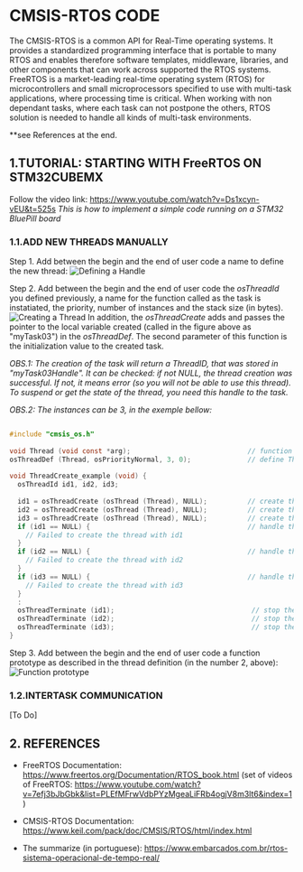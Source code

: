 ﻿# CMSIS-RTOS CODE
The CMSIS-RTOS is a common API for Real-Time operating systems. It provides a standardized programming interface that is portable to many RTOS and enables therefore software templates, middleware, libraries, and other components that can work across supported the RTOS systems. FreeRTOS is a market-leading real-time operating system (RTOS) for microcontrollers and small microprocessors specified to use with multi-task applications, where processing time is critical.
When working with non dependant tasks, where each task can not postpone the others, RTOS solution is needed to handle all kinds of multi-task environments.   

**see References at the end. 

## 1.TUTORIAL: STARTING WITH FreeRTOS ON STM32CUBEMX

Follow the video link: https://www.youtube.com/watch?v=Ds1xcyn-vEU&t=525s
*This is how to implement a simple code running on a STM32 BluePill board*

### 1.1.ADD NEW THREADS MANUALLY
 Step 1. Add between the begin and the end of user code a name to define the new thread:
![Defining a Handle](https://github.com/EMendesS/STM32F103C8-Codes/blob/master/FreeRTOS_HAL/osThreadId.JPG)

 Step 2. Add between the begin and the end of user code the *osThreadId* you defined previously, a name for the function called as the task is instatiated, the priority, number of instances and the stack size (in bytes). 
![Creating a Thread](https://github.com/EMendesS/STM32F103C8-Codes/blob/master/FreeRTOS_HAL/Priority.JPG)
In addition, the *osThreadCreate* adds and passes the pointer to the local variable created (called in the figure above as "myTask03") in the *osThreadDef*. The second parameter of this function is the initialization value to the created task.

*OBS.1: The creation of the task will return a ThreadID, that was stored in "myTask03Handle". It can be checked: if not NULL, the thread creation was successful. If not, it means error (so you will not be able to use this thread).
To suspend or get the state of the thread, you need this handle to the task.*

*OBS.2: The instances can be 3, in the exemple bellow:*

``` C

#include "cmsis_os.h"
 
void Thread (void const *arg);                             // function prototype for a Thread
osThreadDef (Thread, osPriorityNormal, 3, 0);              // define Thread and specify to allow three instances
 
void ThreadCreate_example (void) {
  osThreadId id1, id2, id3;
  
  id1 = osThreadCreate (osThread (Thread), NULL);          // create the thread with id1
  id2 = osThreadCreate (osThread (Thread), NULL);          // create the thread with id2
  id3 = osThreadCreate (osThread (Thread), NULL);          // create the thread with id3
  if (id1 == NULL) {                                       // handle thread creation for id1
    // Failed to create the thread with id1
  }
  if (id2 == NULL) {                                       // handle thread creation for id2
    // Failed to create the thread with id2
  }
  if (id3 == NULL) {                                       // handle thread creation for id3
    // Failed to create the thread with id3
  }
  :
  osThreadTerminate (id1);                                  // stop the thread with id1
  osThreadTerminate (id2);                                  // stop the thread with id2
  osThreadTerminate (id3);                                  // stop the thread with id3
}

```

 Step 3. Add between the begin and the end of user code a function prototype as described in the thread definition (in the number 2, above):
![Function prototype](https://github.com/EMendesS/STM32F103C8-Codes/blob/master/FreeRTOS_HAL/Thread3.JPG)

### 1.2.INTERTASK COMMUNICATION
[To Do]

## 2. REFERENCES

* FreeRTOS Documentation: https://www.freertos.org/Documentation/RTOS_book.html (set of videos of FreeRTOS: https://www.youtube.com/watch?v=7efj3bJbGbk&list=PLEfMFrwVdbPYzMgeaLiFRb4ogjV8m3lt6&index=1)

* CMSIS-RTOS Documentation: https://www.keil.com/pack/doc/CMSIS/RTOS/html/index.html

* The summarize (in portuguese): https://www.embarcados.com.br/rtos-sistema-operacional-de-tempo-real/